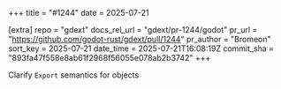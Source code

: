 +++
title = "#1244"
date = 2025-07-21

[extra]
repo = "gdext"
docs_rel_url = "gdext/pr-1244/godot"
pr_url = "https://github.com/godot-rust/gdext/pull/1244"
pr_author = "Bromeon"
sort_key = 2025-07-21
date_time = 2025-07-21T16:08:19Z
commit_sha = "893fa47f558e8ab61f2968f56055e078ab2b3742"
+++

Clarify `Export` semantics for objects
